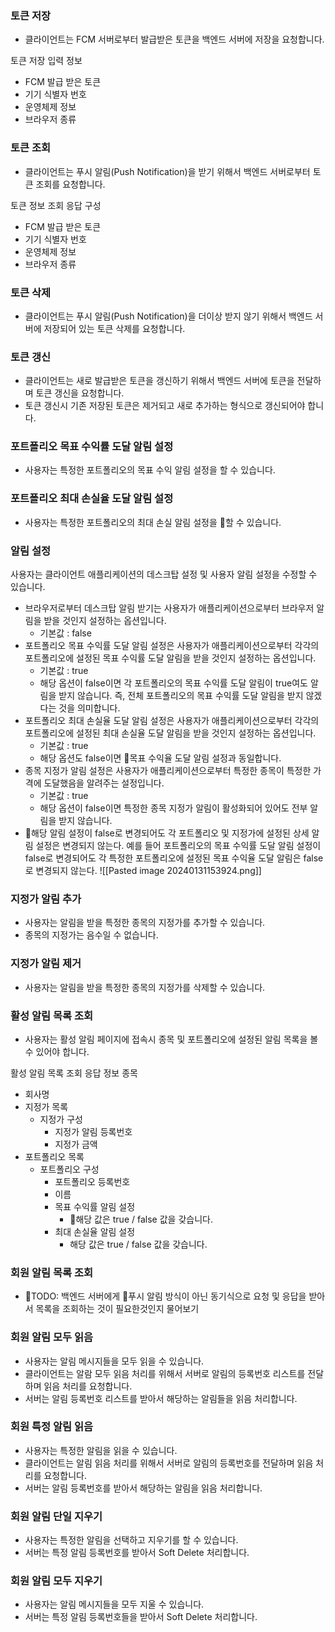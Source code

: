 
### 토큰 저장
- 클라이언트는 FCM 서버로부터 발급받은 토큰을 백엔드 서버에 저장을 요청합니다.

토큰 저장 입력 정보
- FCM 발급 받은 토큰
- 기기 식별자 번호
- 운영체제 정보
- 브라우저 종류
### 토큰 조회
- 클라이언트는 푸시 알림(Push Notification)을 받기 위해서 백엔드 서버로부터 토큰 조회를 요청합니다.

토큰 정보 조회 응답 구성
- FCM 발급 받은 토큰
- 기기 식별자 번호
- 운영체제 정보
- 브라우저 종류

### 토큰 삭제
- 클라이언트는 푸시 알림(Push Notification)을 더이상 받지 않기 위해서 백엔드 서버에 저장되어 있는 토큰 삭제를 요청합니다.

### 토큰 갱신
- 클라이언트는 새로 발급받은 토큰을 갱신하기 위해서 백엔드 서버에 토큰을 전달하며 토큰 갱신을 요청합니다.
- 토큰 갱신시 기존 저장된 토큰은 제거되고 새로 추가하는 형식으로 갱신되어야 합니다.

### 포트폴리오 목표 수익률 도달 알림 설정
- 사용자는 특정한 포트폴리오의 목표 수익 알림 설정을 할 수 있습니다.

### 포트폴리오 최대 손실율 도달 알림 설정
- 사용자는 특정한 포트폴리오의 최대 손실 알림 설정을 할 수 있습니다.

### 알림 설정
사용자는 클라이언트 애플리케이션의 데스크탑 설정 및 사용자 알림 설정을 수정할 수 있습니다.
- 브라우저로부터 데스크탑 알림 받기는 사용자가 애플리케이션으로부터 브라우저 알림을 받을 것인지 설정하는 옵션입니다.
	- 기본값 : false
- 포트폴리오 목표 수익률 도달 알림 설정은 사용자가 애플리케이션으로부터 각각의 포트폴리오에 설정된 목표 수익률 도달 알림을 받을 것인지 설정하는 옵션입니다.
	- 기본값 : true
	- 해당 옵션이 false이면 각 포트폴리오의 목표 수익률 도달 알림이 true여도 알림을 받지 않습니다. 즉, 전체 포트폴리오의 목표 수익률 도달 알림을 받지 않겠다는 것을 의미합니다.
- 포트폴리오 최대 손실율 도달 알림 설정은 사용자가 애플리케이션으로부터 각각의 포트폴리오에 설정된 최대 손실율 도달 알림을 받을 것인지 설정하는 옵션입니다.
	- 기본값 : true
	- 해당 옵션도 false이면 목표 수익율 도달 알림 설정과 동일합니다.
- 종목 지정가 알림 설정은 사용자가 애플리케이션으로부터 특정한 종목이 특정한 가격에 도달했음을 알려주는 설정입니다.
	- 기본값 : true
	- 해당 옵션이 false이면 특정한 종목 지정가 알림이 활성화되어 있어도 전부 알림을 받지 않습니다.
- 해당 알림 설정이 false로 변경되어도 각 포트폴리오 및 지정가에 설정된 상세 알림 설정은 변경되지 않는다. 예를 들어 포트폴리오의 목표 수익률 도달 알림 설정이 false로 변경되어도 각 특정한 포트폴리오에 설정된 목표 수익율 도달 알림은 false로 변경되지 않는다.
![[Pasted image 20240131153924.png]]

### 지정가 알림 추가
- 사용자는 알림을 받을 특정한 종목의 지정가를 추가할 수 있습니다. 
- 종목의 지정가는 음수일 수 없습니다.

### 지정가 알림 제거
- 사용자는 알림을 받을 특정한 종목의 지정가를 삭제할 수 있습니다.


### 활성 알림 목록 조회
- 사용자는 활성 알림 페이지에 접속시 종목 및 포트폴리오에 설정된 알림 목록을 볼 수 있어야 합니다.

활성 알림 목록 조회 응답 정보
종목
- 회사명
- 지정가 목록
	- 지정가 구성
		- 지정가 알림 등록번호
		- 지정가 금액
- 포트폴리오 목록
	- 포트폴리오 구성
		- 포트폴리오 등록번호
		- 이름
		- 목표 수익률 알림 설정
			- 해당 값은 true / false 값을 갖습니다.
		- 최대 손실율 알림 설정
			- 해당 값은 true / false 값을 갖습니다.

### 회원 알림 목록 조회
- TODO: 백엔드 서버에게 푸시 알림 방식이 아닌 동기식으로 요청 및 응답을 받아서 목록을 조회하는 것이 필요한것인지 물어보기

### 회원 알림 모두 읽음
- 사용자는 알림 메시지들을 모두 읽을 수 있습니다.
- 클라이언트는 알람 모두 읽음 처리를 위해서 서버로 알림의 등록번호 리스트를 전달하며 읽음 처리를 요청합니다.
- 서버는 알림 등록번호 리스트를 받아서 해당하는 알림들을 읽음 처리합니다.

### 회원 특정 알림 읽음
- 사용자는 특정한 알림을 읽을 수 있습니다.
- 클라이언트는 알림 읽음 처리를 위해서 서버로 알림의 등록번호를 전달하며 읽음 처리를 요청합니다.
- 서버는 알림 등록번호를 받아서 해당하는 알림을 읽음 처리합니다.

### 회원 알림 단일 지우기
- 사용자는 특정한 알림을 선택하고 지우기를 할 수 있습니다.
- 서버는 특정 알림 등록번호를 받아서 Soft Delete 처리합니다.

### 회원 알림 모두 지우기
- 사용자는 알림 메시지들을 모두 지울 수 있습니다.
- 서버는 특정 알림 등록번호들을 받아서 Soft Delete 처리합니다.
